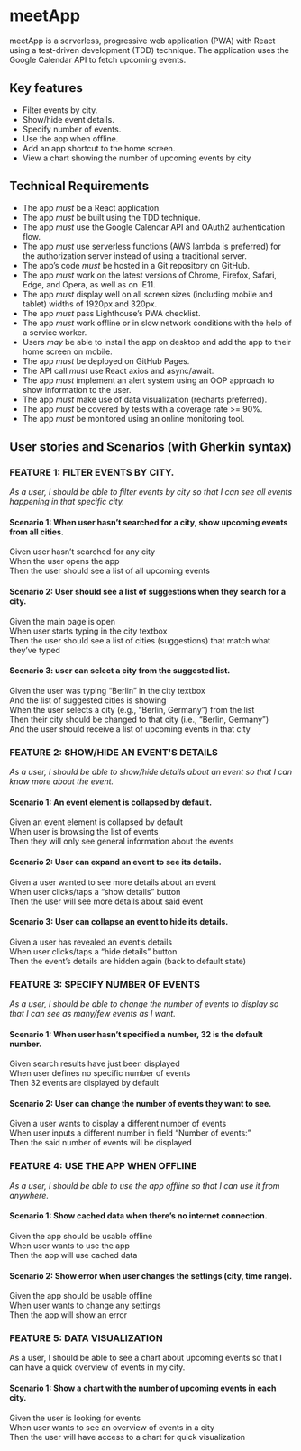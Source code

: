 <h1>meetApp</h1> 

<p>meetApp is a serverless, progressive web application (PWA) with React using a
test-driven development (TDD) technique. The application uses the Google
Calendar API to fetch upcoming events.</p>

<h2>Key features</h2>
<ul>
  <li>Filter events by city.</li>
  <li>Show/hide event details.</li>
  <li>Specify number of events.</li>
  <li>Use the app when offline.</li>
  <li>Add an app shortcut to the home screen.</li>
  <li>View a chart showing the number of upcoming events by city</li>
</ul>

<h2>Technical Requirements</h2>
  <ul>
    <li> The app <em>must</em> be a React application.</li>
    <li> The app <em>must</em> be built using the TDD technique.</li>
    <li> The app <em>must</em> use the Google Calendar API and OAuth2 authentication flow.</li>
    <li>The app <em>must</em> use serverless functions (AWS lambda is preferred) for the authorization server instead of using a traditional server.
    <li> The app’s code <em>must</em> be hosted in a Git repository on GitHub.</li>
    <li> The app <em>must</em> work on the latest versions of Chrome, Firefox, Safari, Edge, and Opera, as well as on IE11.</li>
    <li> The app <em>must</em> display well on all screen sizes (including mobile and tablet) widths of 1920px and 320px.</li>
    <li> The app <em>must</em> pass Lighthouse’s PWA checklist.</li>
    <li> The app <em>must</em> work offline or in slow network conditions with the help of a service worker.</li>
    <li> Users <em>may</em> be able to install the app on desktop and add the app to their home screen on mobile.</li>
    <li>The app <em>must</em> be deployed on GitHub Pages.</li>
    <li> The API call <em>must</em> use React axios and async/await.</li>
    <li> The app <em>must</em> implement an alert system using an OOP approach to show information to the user.</li>
    <li> The app <em>must</em> make use of data visualization (recharts preferred).</li>
    <li>The app <em>must</em> be covered by tests with a coverage rate >= 90%.</li>
    <li> The app <em>must</em> be monitored using an online monitoring tool.</li>
  </ul>

<h2>User stories and Scenarios (with Gherkin syntax)</h2>

<h3>FEATURE 1: FILTER EVENTS BY CITY.</h3>
<em>
As a user, I should be able to filter events by city so that I can see all events happening in that specific city.
</em>
<h4>Scenario 1: When user hasn’t searched for a city, show upcoming events from all cities.</h4>
Given user hasn’t searched for any city<br>
When the user opens the app<br>
Then the user should see a list of all upcoming events

<h4>Scenario 2: User should see a list of suggestions when they search for a city.</h4>
Given the main page is open<br>
When user starts typing in the city textbox<br>
Then the user should see a list of cities (suggestions) that match what they’ve typed

<h4>Scenario 3: user can select a city from the suggested list.</h4>
Given the user was typing “Berlin” in the city textbox<br>
And the list of suggested cities is showing<br>
When the user selects a city (e.g., “Berlin, Germany”) from the list<br>
Then their city should be changed to that city (i.e., “Berlin, Germany”)<br>
And the user should receive a list of upcoming events in that city


<h3>FEATURE 2: SHOW/HIDE AN EVENT'S DETAILS</h3>
<em>
As a user, I should be able to show/hide details about an event so that I can know more about the event.
</em>
<h4>Scenario 1: An event element is collapsed by default.</h4>
Given an event element is collapsed by default<br>
When user is browsing the list of events<br>
Then they will only see general information about the events

<h4>Scenario 2: User can expand an event to see its details.</h4>
Given a user wanted to see more details about an event<br>
When user clicks/taps a “show details” button<br>
Then the user will see more details about said event

<h4>Scenario 3: User can collapse an event to hide its details.</h4>
Given a user has revealed an event’s details<br>
When user clicks/taps a “hide details” button <br>
Then the event’s details are hidden again (back to default state)

<h3>FEATURE 3: SPECIFY NUMBER OF EVENTS</h3>
<em>
As a user, I should be able to change the number of events to display so that I can see as many/few events as I want.
</em>
<h4>Scenario 1: When user hasn’t specified a number, 32 is the default number.</h4>
Given search results have just been displayed<br>
When user defines no specific number of events<br>
Then 32 events are displayed by default

<h4>Scenario 2: User can change the number of events they want to see.</h4>
Given a user wants to display a different number of events<br>
When user inputs a different number in field “Number of events:”<br>
Then the said number of events will be displayed

<h3>FEATURE 4: USE THE APP WHEN OFFLINE</h3>
<em>
As a user, I should be able to use the app offline so that I can use it from anywhere.
</em>
<h4>Scenario 1: Show cached data when there’s no internet connection.</h4>
Given the app should be usable offline<br>
When user wants to use the app<br>
Then the app will use cached data

<h4>Scenario 2: Show error when user changes the settings (city, time range).</h4>
Given the app should be usable offline<br>
When user wants to change any settings<br>
Then the app will show an error

<h3>FEATURE 5: DATA VISUALIZATION</h3>
</em>
As a user, I should be able to see a chart about upcoming events so that I can have a quick overview of events in my city.
</em>
<h4>Scenario 1: Show a chart with the number of upcoming events in each city.</h4>
Given the user is looking for events<br>
When user wants to see an overview of events in a city<br>
Then the user will have access to a chart for quick visualization
